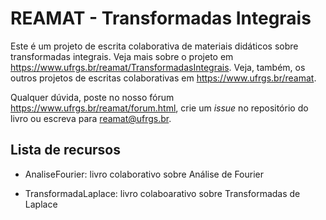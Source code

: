 # REAMAT - Transformadas Integrais

Este é um projeto de escrita colaborativa de materiais didáticos sobre transformadas integrais. Veja mais sobre o projeto em https://www.ufrgs.br/reamat/TransformadasIntegrais. Veja, também, os outros projetos de escritas colaborativas em https://www.ufrgs.br/reamat.

Qualquer dúvida, poste no nosso fórum https://www.ufrgs.br/reamat/forum.html, crie um _issue_ no repositório do livro ou escreva para reamat@ufrgs.br.

## Lista de recursos

* AnaliseFourier: livro colaborativo sobre Análise de Fourier

* TransformadaLaplace: livro colaboarativo sobre Transformadas de Laplace